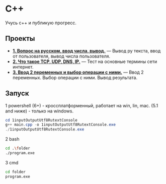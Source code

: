 # C++

Учусь с++ и публикую прогресс. 

## Проекты

- **[1. Вопрос на русском, ввод числа, вывод.](1inputOutputUtf8RutextConsole/)** — Вывод ру текста, ввод от пользователя, вывод числа пользователя.
- **[2. Что такое TCP, UDP, DNS, IP.](2tcpUdpDnsIp/)** — Тест на основные термины сети интернет.
- **[3. Ввод 2 переменных и выбор операции с ними.](3calculater/)** — Ввод 2 переменных. Выбор операции с ними. Вывод результата. 

## Запуск

1 powershell (6+) - кроссплатформенный, работает на win, lin, mac. (5.1 and ниже) - только на windows.

```powershell  
cd 1inputOutputUtf8RutextConsole
g++ main.cpp -o 1inputOutputUtf8RutextConsole.exe
./1inputOutputUtf8RutextConsole.exe
```

2 bash

```bash
cd .\folder
./program.exe
```

3 cmd

```cmd
cd folder
program.exe
```